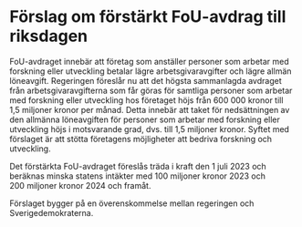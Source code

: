 # Förslag om förstärkt FoU-avdrag till riksdagen

FoU\-avdraget innebär att företag som anställer personer som arbetar med forskning eller utveckling betalar lägre arbetsgivaravgifter och lägre allmän löneavgift. Regeringen föreslår nu att det högsta sammanlagda avdraget från arbetsgivaravgifterna som får göras för samtliga personer som arbetar med forskning eller utveckling hos företaget höjs från 600 000 kronor till 1,5 miljoner kronor per månad. Detta innebär att taket för nedsättningen av den allmänna löneavgiften för personer som arbetar med forskning eller utveckling höjs i motsvarande grad, dvs. till 1,5 miljoner kronor. Syftet med förslaget är att stötta företagens möjligheter att bedriva forskning och utveckling.

Det förstärkta FoU\-avdraget föreslås träda i kraft den 1 juli 2023 och beräknas minska statens intäkter med 100 miljoner kronor 2023 och 200 miljoner kronor 2024 och framåt.

Förslaget bygger på en överenskommelse mellan regeringen och Sverigedemokraterna.
